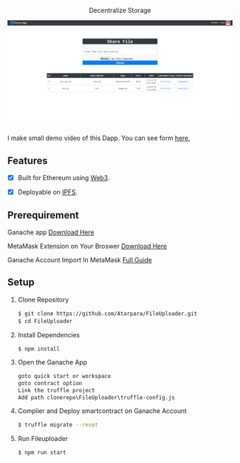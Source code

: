 <p align="center">
Decentralize Storage
</p>
<p align="center">
<img src="src\dapp.png" title="Storage">
</p>

I make small demo video of this Dapp. You can see form [here.](https://youtu.be/z_noFo76y4k)

## Features
  - [X] Built for Ethereum using [Web3](https://github.com/ethereum/web3.js/).
  - [X] Deployable on [IPFS](http://github.com/ipfs).
  
  
  
## Prerequirement

Ganache app [Download Here](https://trufflesuite.com/ganache)

MetaMask Extension on Your Broswer [Download Here](https://metamask.io/) 

Ganache Account Import In MetaMask [Full Guide](https://www.linkedin.com/pulse/using-ganache-ethereum-emulator-metamask-farhan-khan)


## Setup


1. Clone Repository

    ```sh
    $ git clone https://github.com/Atarpara/FileUploader.git
    $ cd FileUploader
    ```

2. Install Dependencies

    ```sh
    $ npm install
    ```
3. Open the Ganache App

    ```
    goto quick start or workspace
    goto contract option
    Link the truffle project
    Add path clonerepo\FileUploader\truffle-config.js
    ```

    
4. Complier and Deploy smartcontract on Ganache Account
    ```sh
    $ truffle migrate --reset
    ```

5. Run Fileuploader

    ```sh
    $ npm run start
    ```
